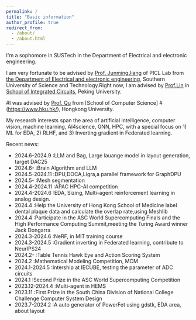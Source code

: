 ```yaml
---
permalink: /
title: "Basic information"
author_profile: true
redirect_from: 
  - /about/
  - /about.html
---
```


I'm a sophomore in SUSTech in the Department of Electrical and electronic engineering.

I am very fortunate to be advised by [Prof. JunmingJiang](https://www.sustech.edu.cn/zh/faculties/jiangjunmin.html) of PICL Lab from [the Department of Electrical and electronic engineering](https://www.sustech.edu.cn/), Southern University of Science and Technology.Right now, I am advised by [Prof.Lin](https://ic.pku.edu.cn/szdw/zzjs/sjzdhyjsxtx1/lyb_ae03bbb7dd1548659c1ffe83edd4a047/index.htm) in [School of Integrated Circuits](https://www.pku.edu.cn/), Peking University.


#I was advised by [Prof. Qu](https://liangqiong.github.io/) from [School of Computer Science]
#(https://www.hku.hk/), Hongkong University. 

My research interests span the area of artificial intelligence, computer vision,  machine learning, AI4science, GNN, HPC, with a special focus on 1) ML for EDA,  2) RLHF, and 3) Inverting gradient in Federated learning.

Recent news:

- 2024.6-2024.9  :LLM and Bag, Large lauange model in layout generation, target DAC25
- 2024.6-        :Brain Algorithm and LLM
- 2024.5-2024.11 :DPU,DOCA,Ligra,a parallel framework for GraphDPU
- 2024.5-         :Mesh segmentation
- 2024.4-2024.11 :APAC HPC-AI competition
- 2024.4-2024.6  :EDA, Sizing, Multi-agent reinforcement learning in analog design.
- 2024.4         :Help the University of Hong Kong School of Medicine label dental plaque data and calculate the overlap rate,using Meshlib
- 2024.4         :Participate in the ASC World Supercomputing Finals and the High Performance Computing Summit,meeting the Turing Award winner Jack Dongarra
- 2024.3-2024.6  :NeRF, in MIT training course
- 2024.3-2024.5  :Gradient inverting in Federated learning, contribute to NeurIPS24
- 2024.2-        :Table Tennis Hawk Eye and Action Scoring System
- 2024.2         :Mathematical Modeling Competition, MCM
- 2024.1-2024.5  :Intership at IECUBE, testing the parameter of ADC circuits
- 2024.1         :Second Prize in the ASC World Supercomputing Competition
- 2023.12-2024.4 :Multi-agent in HEMS
- 2023.11        :First Prize in the South China Division of National College Challenge Computer System Design
- 2023.7-2024.2  :A auto generator of PowerFet using gdstk, EDA area, about layout
  


